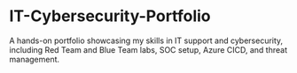# IT-Cybersecurity-Portfolio
A hands-on portfolio showcasing my skills in IT support and cybersecurity, including Red Team and Blue Team labs, SOC setup, Azure CICD, and threat management.
